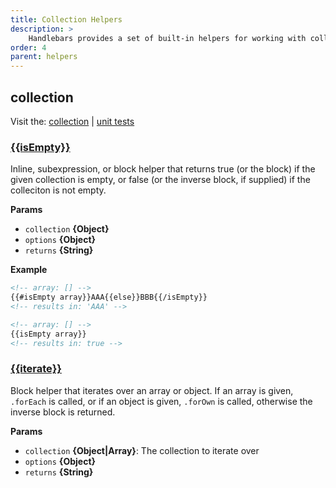 ```yaml
---
title: Collection Helpers
description: >
    Handlebars provides a set of built-in helpers for working with collections. These helpers are used to manipulate and format collections, making it easier to work with data in templates.
order: 4
parent: helpers
---
```


## collection

Visit the: [collection](https://github.com/jaredwray/fumanchu/tree/main/helpers/lib/collection.js) | [unit tests](https://github.com/jaredwray/fumanchu/tree/main/helpers/test/collection.js)

### [{{isEmpty}}](https://github.com/jaredwray/fumanchu/tree/main/helpers/lib/collection.js#L31)

Inline, subexpression, or block helper that returns true (or the block) if the given collection is empty, or false (or the inverse block, if supplied) if the colleciton is not empty.

**Params**

* `collection` **{Object}**
* `options` **{Object}**
* `returns` **{String}**

**Example**

```html
<!-- array: [] -->
{{#isEmpty array}}AAA{{else}}BBB{{/isEmpty}}
<!-- results in: 'AAA' -->

<!-- array: [] -->
{{isEmpty array}}
<!-- results in: true -->
```

### [{{iterate}}](https://github.com/jaredwray/fumanchu/tree/main/helpers/lib/collection.js#L59)

Block helper that iterates over an array or object. If
an array is given, `.forEach` is called, or if an object
is given, `.forOwn` is called, otherwise the inverse block
is returned.

**Params**

* `collection` **{Object|Array}**: The collection to iterate over
* `options` **{Object}**
* `returns` **{String}**

